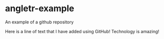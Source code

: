 # angletr-example
An example of a github repository

Here is a line of text that I have added using GitHub! Technology is amazing!
